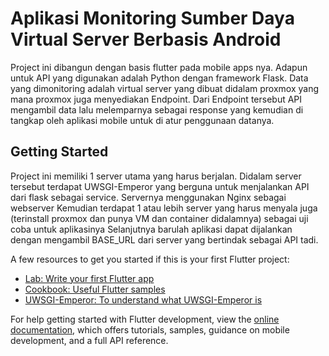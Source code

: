 # Aplikasi Monitoring Sumber Daya Virtual Server Berbasis Android

Project ini dibangun dengan basis flutter pada mobile apps nya. Adapun untuk API yang digunakan adalah Python dengan framework Flask. Data yang dimonitoring adalah virtual server yang dibuat didalam proxmox yang mana proxmox juga menyediakan Endpoint. Dari Endpoint tersebut API mengambil data lalu melemparnya sebagai response yang kemudian di tangkap oleh aplikasi mobile untuk di atur penggunaan datanya.

## Getting Started

Project ini memiliki 1 server utama yang harus berjalan. Didalam server tersebut terdapat UWSGI-Emperor yang berguna untuk menjalankan API dari flask sebagai service. Servernya menggunakan Nginx sebagai webserver
Kemudian terdapat 1 atau lebih server yang harus menyala juga (terinstall proxmox dan punya VM dan container didalamnya) sebagai uji coba untuk aplikasinya
Selanjutnya barulah aplikasi dapat dijalankan dengan mengambil BASE_URL dari server yang bertindak sebagai API tadi.

A few resources to get you started if this is your first Flutter project:

- [Lab: Write your first Flutter app](https://docs.flutter.dev/get-started/codelab)
- [Cookbook: Useful Flutter samples](https://docs.flutter.dev/cookbook)
- [UWSGI-Emperor: To understand what UWSGI-Emperor is](https://chriswarrick.com/blog/2016/02/10/deploying-python-web-apps-with-nginx-and-uwsgi-emperor/)

For help getting started with Flutter development, view the
[online documentation](https://docs.flutter.dev/), which offers tutorials,
samples, guidance on mobile development, and a full API reference.
